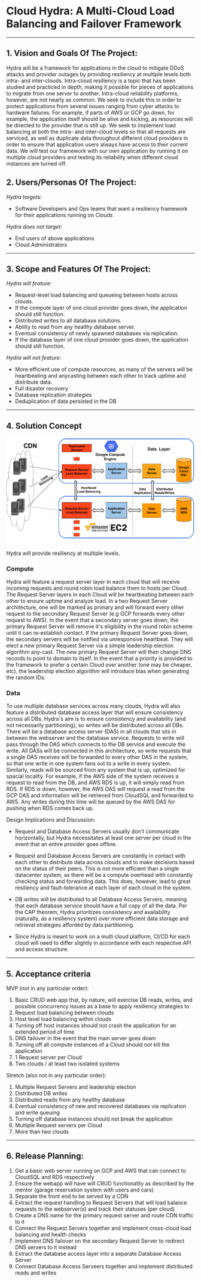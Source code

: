 #                           Cloud Hydra: A Multi-Cloud Load Balancing and Failover Framework

** **

## 1.   Vision and Goals Of The Project:

Hydra will be a framework for applications in the cloud to mitigate DDoS attacks and provider outages by providing resiliency at multiple levels both intra- and inter-clouds. Intra-cloud resiliency is a topic that has been studied and practiced in depth, making it possible for pieces of applications to migrate from one server to another. Intra-cloud reliability platforms, however, are not nearly as common. We seek to include this in order to protect applications from several issues ranging from cyber attacks to hardware failures. For example, if parts of AWS or GCP go down, for example, the application itself should be alive and kicking, as resources will be directed to the provider that is still up. We seek to implement load balancing at both the intra- and inter-cloud levels so that all requests are serviced, as well as duplicate data throughout different cloud providers in order to ensure that application users always have access to their current data. We will test our framework with our own application by running it on multiple cloud providers and testing its reliability when different cloud instances are turned off.

## 2. Users/Personas Of The Project:

*Hydra targets:*

- Software Developers and Ops teams that want a resiliency framework for their applications running on Clouds

*Hydra does not target:*

- End users of above applications
- Cloud Administrators

** **

## 3.   Scope and Features Of The Project:

*Hydra will feature:*

- Request-level load balancing and queueing between hosts across clouds.
- If the compute layer of one cloud provider goes down, the application should still function.
- Distributed writes to all database solutions.
- Ability to read from any healthy database server.
- Eventual consistency of newly spawned databases via replication.
- If the database layer of one cloud provider goes down, the application should still function.

*Hydra will not feature:*

- More efficient use of compute resources, as many of the servers will be heartbeating and anycasting between each other to track uptime and distribute data.
- Full disaster recovery
- Database replication strategies
- Deduplication of data persisted in the DB

** **

## 4. Solution Concept

![alt text](https://raw.githubusercontent.com/bu-528-sp19/Multi-cloud-defensive-load-balancing/jstern-dev/528Architecture.png)

Hydra will provide resiliency at multiple levels.

### Compute

Hydra will feature a request server layer in each cloud that will receive incoming requests and round robin load balance them to hosts per Cloud. The Request Server layers in each Cloud will be heartbeating between each other to ensure uptime and analyze load. In a two Request Server architecture, one will be marked as primary and will forward every other request to the secondary Request Server (e.g GCP forwards every other request to AWS). In the event that a secondary server goes down, the primary Request Server will remove it's eligibility in the round robin scheme until it can re-establish contact. If the primary Request Server goes down, the secondary servers will be notified via unresponsive heartbeat. They will elect a new primary Request Server via a simple leadership election algorithm any-cast. The new primary Request Server will then change DNS records to point to domain to itself. In the event that a priority is provided to the framework to prefer a certain Cloud over another (one may be cheaper, etc), the leadership election algorithm will introduce bias when generating the random IDs.

### Data

To use multiple database services across many clouds, Hydra will also feature a distributed database access layer that will ensure consistency across all DBs. Hydra's aim is to ensure consistency and availability (and not necessarily partitioning), so writes will be distributed across all DBs. There will be a database access server (DAS) in all clouds that sits in between the webserver and the database service. Requests to write will pass through the DAS which connects to the DB service and execute the write. All DASs will be connected in this architecture, so write requests that a single DAS receives will be forwarded to every other DAS in the system, so that one write in one system fans out to a write in every system. Similarly, reads will be sourced from any system that is up, optimized for spacial locality. For example, if the AWS side of the system receives a request to read from the DB, and AWS RDS is up, it will simply read from RDS. If RDS is down, however, the AWS DAS will request a read from the GCP DAS and information will be retrieved from CloudSQL and forwarded to AWS. Any writes during this time will be queued by the AWS DAS for pushing when RDS comes back up.

Design Implications and Discussion:

- Request and Database Access Servers usually don't communicate horizontally, but Hydra necessitates at least one server per cloud in the event that an entire provider goes offline.

- Request and Database Access Servers are constantly in contact with each other to distribute data across clouds and to make decisions based on the status of their peers. This is not more efficient than a single datacenter system, as there will be a compute overhead with constantly checking status and forwarding data. This does, however, lead to great resiliency and fault-tolerance at each layer of each cloud in the system.

- DB writes will be distributed to all Database Access Servers, meaning that each database service should have a full copy of all the data. Per the CAP theorem, Hydra prioritizes consistency and availability (naturally, as a resiliency system) over more efficient data storage and retrieval strategies afforded by data partitioning.

- Since Hydra is meant to work on a multi cloud platform, CI/CD for each cloud will need to differ slightly in accordance with each respective API and access structure.

** **

## 5. Acceptance criteria

MVP (not in any particular order):

1) Basic CRUD web app that, by nature, will exercise DB reads, writes, and possible concurrency issues as a base to apply resiliency strategies to
2) Request load balancing between clouds
3) Host level load balancing within clouds
4) Turning off host instances should not crash the application for an extended period of time
5) DNS failover in the event that the main server goes down
6) Turning off all compute instances of a Cloud should not kill the application
7) 1 Request server per Cloud
8) Two clouds / at least two isolated systems

Stretch (also not in any particular order):

1) Multiple Request Servers and leadership election
2) Distributed DB writes
3) Distributed reads from any healthy database
4) Eventual consistency of new and recovered databases via replication and write queuing
5) Turning off database instances should not break the application
6) Multiple Request servers per Cloud
7) More than two clouds

** **

## 6.  Release Planning:

1) Get a basic web server running on GCP and AWS that can connect to CloudSQL and RDS respectively
2) Ensure the webapp will have will CRUD functionality as described by the mentor (garage reservation system with users and cars)
3) Separate the front end to be served by a CDN
4) Extract the request handling to Request Servers that will load balance requests to the webserver(s) and track their statuses (per cloud)
5) Create a DNS name for the primary request server and route CDN traffic to it
6) Connect the Request Servers together and implement cross-cloud load balancing and health checks
7) Implement DNS failover on the secondary Request Server to redirect DNS servers to it instead
8) Extract the database access layer into a separate Database Access Server
9) Connect Database Access Serveers together and implement distributed reads and writes
